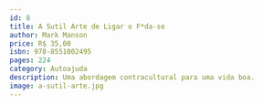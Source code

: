 ```yaml
---
id: 8
title: A Sutil Arte de Ligar o F*da-se
author: Mark Manson
price: R$ 35,00
isbn: 978-8551002495
pages: 224
category: Autoajuda
description: Uma abordagem contracultural para uma vida boa.
image: a-sutil-arte.jpg
---
```


